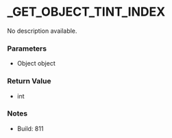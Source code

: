# _GET_OBJECT_TINT_INDEX

No description available.

### Parameters
* Object object

### Return Value
* int

### Notes
* Build: 811

